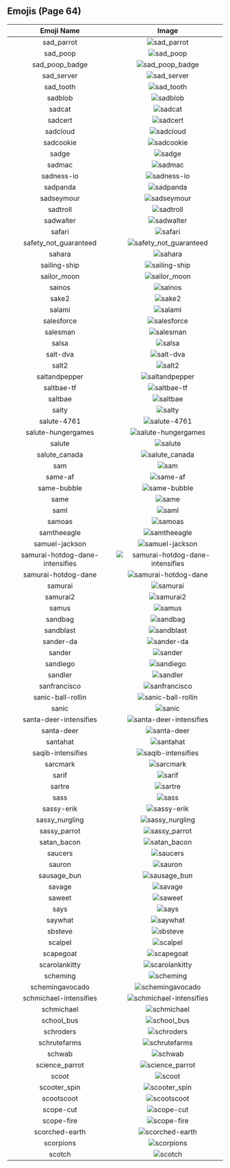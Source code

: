 
  ## Emojis (Page 64)
  |Emoji Name|Image|
  | :-: | :-: |
  |sad_parrot| ![sad_parrot](/emojis/hashicorp/sad_parrot.gif)|
  |sad_poop| ![sad_poop](/emojis/hashicorp/sad_poop.png)|
  |sad_poop_badge| ![sad_poop_badge](/emojis/hashicorp/sad_poop_badge.png)|
  |sad_server| ![sad_server](/emojis/hashicorp/sad_server.png)|
  |sad_tooth| ![sad_tooth](/emojis/hashicorp/sad_tooth.png)|
  |sadblob| ![sadblob](/emojis/hashicorp/sadblob.gif)|
  |sadcat| ![sadcat](/emojis/hashicorp/sadcat.png)|
  |sadcert| ![sadcert](/emojis/hashicorp/sadcert.png)|
  |sadcloud| ![sadcloud](/emojis/hashicorp/sadcloud.png)|
  |sadcookie| ![sadcookie](/emojis/hashicorp/sadcookie.png)|
  |sadge| ![sadge](/emojis/hashicorp/sadge.png)|
  |sadmac| ![sadmac](/emojis/hashicorp/sadmac.jpg)|
  |sadness-io| ![sadness-io](/emojis/hashicorp/sadness-io.jpg)|
  |sadpanda| ![sadpanda](/emojis/hashicorp/sadpanda.png)|
  |sadseymour| ![sadseymour](/emojis/hashicorp/sadseymour.png)|
  |sadtroll| ![sadtroll](/emojis/hashicorp/sadtroll.png)|
  |sadwalter| ![sadwalter](/emojis/hashicorp/sadwalter.png)|
  |safari| ![safari](/emojis/hashicorp/safari.png)|
  |safety_not_guaranteed| ![safety_not_guaranteed](/emojis/hashicorp/safety_not_guaranteed.png)|
  |sahara| ![sahara](/emojis/hashicorp/sahara.png)|
  |sailing-ship| ![sailing-ship](/emojis/hashicorp/sailing-ship.png)|
  |sailor_moon| ![sailor_moon](/emojis/hashicorp/sailor_moon.png)|
  |sainos| ![sainos](/emojis/hashicorp/sainos.png)|
  |sake2| ![sake2](/emojis/hashicorp/sake2.jpg)|
  |salami| ![salami](/emojis/hashicorp/salami.png)|
  |salesforce| ![salesforce](/emojis/hashicorp/salesforce.png)|
  |salesman| ![salesman](/emojis/hashicorp/salesman.jpg)|
  |salsa| ![salsa](/emojis/hashicorp/salsa.png)|
  |salt-dva| ![salt-dva](/emojis/hashicorp/salt-dva.jpg)|
  |salt2| ![salt2](/emojis/hashicorp/salt2.png)|
  |saltandpepper| ![saltandpepper](/emojis/hashicorp/saltandpepper.jpg)|
  |saltbae-tf| ![saltbae-tf](/emojis/hashicorp/saltbae-tf.gif)|
  |saltbae| ![saltbae](/emojis/hashicorp/saltbae.png)|
  |salty| ![salty](/emojis/hashicorp/salty.gif)|
  |salute-4761| ![salute-4761](/emojis/hashicorp/salute-4761.png)|
  |salute-hungergames| ![salute-hungergames](/emojis/hashicorp/salute-hungergames.png)|
  |salute| ![salute](/emojis/hashicorp/salute.png)|
  |salute_canada| ![salute_canada](/emojis/hashicorp/salute_canada.gif)|
  |sam| ![sam](/emojis/hashicorp/sam.jpg)|
  |same-af| ![same-af](/emojis/hashicorp/same-af.png)|
  |same-bubble| ![same-bubble](/emojis/hashicorp/same-bubble.gif)|
  |same| ![same](/emojis/hashicorp/same.png)|
  |saml| ![saml](/emojis/hashicorp/saml.png)|
  |samoas| ![samoas](/emojis/hashicorp/samoas.png)|
  |samtheeagle| ![samtheeagle](/emojis/hashicorp/samtheeagle.jpg)|
  |samuel-jackson| ![samuel-jackson](/emojis/hashicorp/samuel-jackson.png)|
  |samurai-hotdog-dane-intensifies| ![samurai-hotdog-dane-intensifies](/emojis/hashicorp/samurai-hotdog-dane-intensifies.gif)|
  |samurai-hotdog-dane| ![samurai-hotdog-dane](/emojis/hashicorp/samurai-hotdog-dane.png)|
  |samurai| ![samurai](/emojis/hashicorp/samurai.png)|
  |samurai2| ![samurai2](/emojis/hashicorp/samurai2.png)|
  |samus| ![samus](/emojis/hashicorp/samus.gif)|
  |sandbag| ![sandbag](/emojis/hashicorp/sandbag.png)|
  |sandblast| ![sandblast](/emojis/hashicorp/sandblast.png)|
  |sander-da| ![sander-da](/emojis/hashicorp/sander-da.png)|
  |sander| ![sander](/emojis/hashicorp/sander.png)|
  |sandiego| ![sandiego](/emojis/hashicorp/sandiego.png)|
  |sandler| ![sandler](/emojis/hashicorp/sandler.png)|
  |sanfrancisco| ![sanfrancisco](/emojis/hashicorp/sanfrancisco.png)|
  |sanic-ball-rollin| ![sanic-ball-rollin](/emojis/hashicorp/sanic-ball-rollin.gif)|
  |sanic| ![sanic](/emojis/hashicorp/sanic.gif)|
  |santa-deer-intensifies| ![santa-deer-intensifies](/emojis/hashicorp/santa-deer-intensifies.gif)|
  |santa-deer| ![santa-deer](/emojis/hashicorp/santa-deer.png)|
  |santahat| ![santahat](/emojis/hashicorp/santahat.png)|
  |saqib-intensifies| ![saqib-intensifies](/emojis/hashicorp/saqib-intensifies.gif)|
  |sarcmark| ![sarcmark](/emojis/hashicorp/sarcmark.jpg)|
  |sarif| ![sarif](/emojis/hashicorp/sarif.png)|
  |sartre| ![sartre](/emojis/hashicorp/sartre.png)|
  |sass| ![sass](/emojis/hashicorp/sass.png)|
  |sassy-erik| ![sassy-erik](/emojis/hashicorp/sassy-erik.png)|
  |sassy_nurgling| ![sassy_nurgling](/emojis/hashicorp/sassy_nurgling.gif)|
  |sassy_parrot| ![sassy_parrot](/emojis/hashicorp/sassy_parrot.gif)|
  |satan_bacon| ![satan_bacon](/emojis/hashicorp/satan_bacon.png)|
  |saucers| ![saucers](/emojis/hashicorp/saucers.png)|
  |sauron| ![sauron](/emojis/hashicorp/sauron.jpg)|
  |sausage_bun| ![sausage_bun](/emojis/hashicorp/sausage_bun.png)|
  |savage| ![savage](/emojis/hashicorp/savage.jpg)|
  |saweet| ![saweet](/emojis/hashicorp/saweet.png)|
  |says| ![says](/emojis/hashicorp/says.gif)|
  |saywhat| ![saywhat](/emojis/hashicorp/saywhat.png)|
  |sbsteve| ![sbsteve](/emojis/hashicorp/sbsteve.png)|
  |scalpel| ![scalpel](/emojis/hashicorp/scalpel.png)|
  |scapegoat| ![scapegoat](/emojis/hashicorp/scapegoat.png)|
  |scarolankitty| ![scarolankitty](/emojis/hashicorp/scarolankitty.png)|
  |scheming| ![scheming](/emojis/hashicorp/scheming.jpg)|
  |schemingavocado| ![schemingavocado](/emojis/hashicorp/schemingavocado.jpg)|
  |schmichael-intensifies| ![schmichael-intensifies](/emojis/hashicorp/schmichael-intensifies.gif)|
  |schmichael| ![schmichael](/emojis/hashicorp/schmichael.png)|
  |school_bus| ![school_bus](/emojis/hashicorp/school_bus.png)|
  |schroders| ![schroders](/emojis/hashicorp/schroders.png)|
  |schrutefarms| ![schrutefarms](/emojis/hashicorp/schrutefarms.png)|
  |schwab| ![schwab](/emojis/hashicorp/schwab.jpg)|
  |science_parrot| ![science_parrot](/emojis/hashicorp/science_parrot.gif)|
  |scoot| ![scoot](/emojis/hashicorp/scoot.png)|
  |scooter_spin| ![scooter_spin](/emojis/hashicorp/scooter_spin.gif)|
  |scootscoot| ![scootscoot](/emojis/hashicorp/scootscoot.png)|
  |scope-cut| ![scope-cut](/emojis/hashicorp/scope-cut.png)|
  |scope-fire| ![scope-fire](/emojis/hashicorp/scope-fire.png)|
  |scorched-earth| ![scorched-earth](/emojis/hashicorp/scorched-earth.jpg)|
  |scorpions| ![scorpions](/emojis/hashicorp/scorpions.png)|
  |scotch| ![scotch](/emojis/hashicorp/scotch.png)|
  